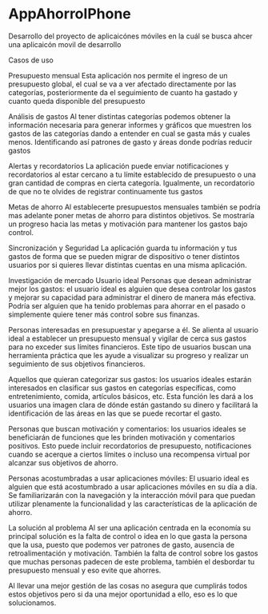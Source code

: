 # AppAhorroIPhone
Desarrollo del proyecto de aplicaicónes móviles en la cuál se busca ahcer una aplicaicón movil de desarrollo 

Casos de uso

Presupuesto mensual
Esta aplicación nos permite el ingreso de un presupuesto global, el cual se va a ver afectado directamente por las categorías, posteriormente da el seguimiento de cuanto ha gastado y cuanto queda disponible del presupuesto

Análisis de gastos
Al tener distintas categorías podemos obtener la información necesaria para generar informes y gráficos que muestren los gastos de las categorías dando a entender en cual se gasta más y cuales menos. Identificando así patrones de gasto y áreas donde podrías reducir gastos

Alertas y recordatorios
La aplicación puede enviar notificaciones y recordatorios al estar cercano a tu límite establecido de presupuesto o una gran cantidad de compras en cierta categoría. Igualmente, un recordatorio de que no te olvides de registrar continuamente tus gastos

Metas de ahorro
Al establecerte presupuestos mensuales también se podría mas adelante poner metas de ahorro para distintos objetivos. Se mostraría un progreso hacia las metas y motivación para mantener los gastos bajo control.

Sincronización y Seguridad
La aplicación guarda tu información y tus gastos de forma que se pueden migrar de dispositivo o tener distintos usuarios por si quieres llevar distintas cuentas en una misma aplicación.

Investigación de mercado
Usuario ideal
Personas que desean administrar mejor los gastos: el usuario ideal es alguien que desea controlar los gastos y mejorar su capacidad para administrar el dinero de manera más efectiva. Podría ser alguien que ha tenido problemas para ahorrar en el pasado o simplemente quiere tener más control sobre sus finanzas.

Personas interesadas en presupuestar y apegarse a él. Se alienta al usuario ideal a establecer un presupuesto mensual y vigilar de cerca sus gastos para no exceder sus límites financieros. Este tipo de usuarios buscan una herramienta práctica que les ayude a visualizar su progreso y realizar un seguimiento de sus objetivos financieros.

Aquellos que quieran categorizar sus gastos: los usuarios ideales estarán interesados ​​en clasificar sus gastos en categorías específicas, como entretenimiento, comida, artículos básicos, etc. Esta función les dará a los usuarios una imagen clara de dónde están gastando su dinero y facilitará la identificación de las áreas en las que se puede recortar el gasto.

Personas que buscan motivación y comentarios: los usuarios ideales se beneficiarán de funciones que les brinden motivación y comentarios positivos. Esto puede incluir recordatorios de presupuesto, notificaciones cuando se acerque a ciertos límites o incluso una recompensa virtual por alcanzar sus objetivos de ahorro.

Personas acostumbradas a usar aplicaciones móviles: El usuario ideal es alguien que está acostumbrado a usar aplicaciones móviles en su día a día. Se familiarizarán con la navegación y la interacción móvil para que puedan utilizar plenamente la funcionalidad y las características de la aplicación de ahorro.

La solución al problema
Al ser una aplicación centrada en la economía su principal solución es la falta de control o idea en lo que gasta la persona que la usa, puesto que podemos ver patrones de gasto, ausencia de retroalimentación y motivación. También la falta de control sobre los gastos que muchas personas padecen de este problema, también el desbordar tu presupuesto mensual y eso evite que ahorres.

Al llevar una mejor gestión de las cosas no asegura que cumplirás todos estos objetivos pero si da una mejor oportunidad a ello, eso es lo que solucionamos.
